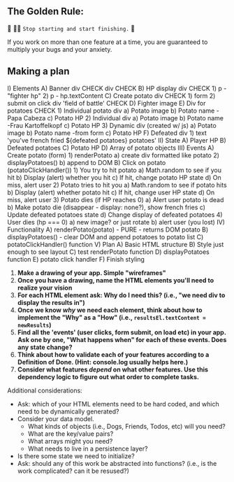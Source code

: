 ## The Golden Rule: 

🦸 🦸‍♂️ `Stop starting and start finishing.` 🏁

If you work on more than one feature at a time, you are guaranteed to multiply your bugs and your anxiety.

## Making a plan

I) Elements
  A) Banner div CHECK
  div CHECK
    B) HP display div CHECK
      1) p - "fighter hp"
      2) p - hp.textContent
    C) Create potato div  CHECK
      1) form
      2) submit on click
  div 'field of battle' CHECK
    D) Fighter image
    E) Div for potatoes CHECK
      1) Individual potato div
        a) Potato image
        b) Potato name
          -Papa Cabeza
        c) Potato HP
      2) Individual div
        a) Potato image
        b) Potato name
          -Frau Kartoffelkopf
        c) Potato HP
      3) Dynamic div (created w/ js)
        a) Potato image
        b) Potato name
          -from form
        c) Potato HP
  F) Defeated div
    1) text 'you've french fried ${defeated potatoes} potatoes'
II) State
  A) Player HP
  B) Defeated potatoes
  C) Potato HP
  D) Array of potato objects
III) Events
  A) Create potato (form)
    1) renderPotato
      a) create div formatted like potato
    2) displayPotatoes()
      b) append to DOM
  B) Click on potato (potatoClickHandler())
    1) You try to hit potato
      a) Math.random to see if you hit
      b) Display (alert) whether you hit
      c) If hit, change potato HP state
      d) On miss, alert user
    2) Potato tries to hit you
      a) Math.random to see if potato hits
      b) Display (alert) whether potato hit
      c) If hit, change user HP state
      d) On miss, alert user
    3) Potato dies (if HP reaches 0)
      a) Alert user potato is dead
      b) Make potato die (disappear - display: none?), show french fries
      c) Update defeated potatoes state
      d) Change display of defeated potatoes
    4) User dies (hp === 0)
      a) new image? or just rotate
      b) alert user (you lost)
IV) Functionality
  A) renderPotato(potato) - PURE - returns DOM potato
  B) displayPotatoes() - clear DOM and append potatoes to potato list
  C) potatoClickHandler() function
V) Plan
  A) Basic HTML structure
  B) Style just enough to see layout
  C) test renderPotato function
  D) displayPotatoes function
  E) potato click handler
  F) Finish styling

1) **Make a drawing of your app. Simple "wireframes"**
1) **Once you have a drawing, name the HTML elements you'll need to realize your vision**
1) **For each HTML element ask: Why do I need this? (i.e., "we need div to display the results in")** 
1) **Once we know _why_ we need each element, think about how to implement the "Why" as a "How" (i.e., `resultsEl.textContent = newResults`)**
1) **Find all the 'events' (user clicks, form submit, on load etc) in your app. Ask one by one, "What happens when" for each of these events. Does any state change?**
1) **Think about how to validate each of your features according to a Definition of Done. (Hint: console.log usually helps here.)**
1) **Consider what features _depend_ on what other features. Use this dependency logic to figure out what order to complete tasks.**

Additional considerations:
- Ask: which of your HTML elements need to be hard coded, and which need to be dynamically generated?
- Consider your data model. 
  - What kinds of objects (i.e., Dogs, Friends, Todos, etc) will you need? 
  - What are the key/value pairs? 
  - What arrays might you need? 
  - What needs to live in a persistence layer?
- Is there some state we need to initialize?
- Ask: should any of this work be abstracted into functions? (i.e., is the work complicated? can it be resused?)
